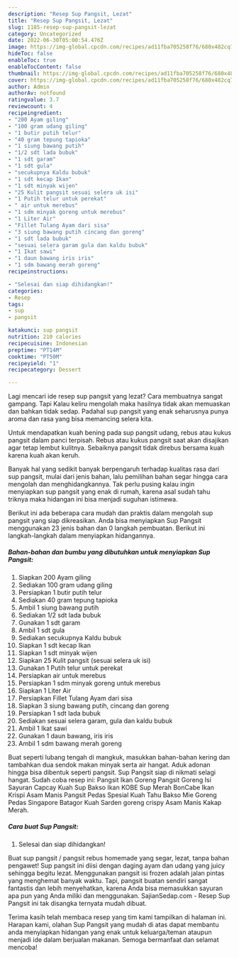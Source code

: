 ```yaml
---
description: "Resep Sup Pangsit, Lezat"
title: "Resep Sup Pangsit, Lezat"
slug: 1185-resep-sup-pangsit-lezat
category: Uncategorized
date: 2022-06-30T05:00:54.476Z
image: https://img-global.cpcdn.com/recipes/ad11fba705258f76/680x482cq70/sup-pangsit-foto-resep-utama.jpg
hideToc: false
enableToc: true
enableTocContent: false
thumbnail: https://img-global.cpcdn.com/recipes/ad11fba705258f76/680x482cq70/sup-pangsit-foto-resep-utama.jpg
cover: https://img-global.cpcdn.com/recipes/ad11fba705258f76/680x482cq70/sup-pangsit-foto-resep-utama.jpg
author: Admin
authorAv: notfound
ratingvalue: 3.7
reviewcount: 4
recipeingredient:
- "200 Ayam giling"
- "100 gram udang giling"
- "1 butir putih telur"
- "40 gram tepung tapioka"
- "1 siung bawang putih"
- "1/2 sdt lada bubuk"
- "1 sdt garam"
- "1 sdt gula"
- "secukupnya Kaldu bubuk"
- "1 sdt kecap Ikan"
- "1 sdt minyak wijen"
- "25 Kulit pangsit sesuai selera uk isi"
- "1 Putih telur untuk perekat"
- " air untuk merebus"
- "1 sdm minyak goreng untuk merebus"
- "1 Liter Air"
- "Fillet Tulang Ayam dari sisa"
- "3 siung bawang putih cincang dan goreng"
- "1 sdt lada bubuk"
- "sesuai selera garam gula dan kaldu bubuk"
- "1 Ikat sawi"
- "1 daun bawang iris iris"
- "1 sdm bawang merah goreng"
recipeinstructions:

- "Selesai dan siap dihidangkan!"
categories:
- Resep
tags:
- sup
- pangsit

katakunci: sup pangsit 
nutrition: 210 calories
recipecuisine: Indonesian
preptime: "PT14M"
cooktime: "PT50M"
recipeyield: "1"
recipecategory: Dessert

---
```



Lagi mencari ide resep sup pangsit yang lezat? Cara membuatnya sangat gampang. Tapi Kalau keliru mengolah maka hasilnya tidak akan memuaskan dan bahkan tidak sedap. Padahal sup pangsit yang enak seharusnya punya aroma dan rasa yang bisa memancing selera kita.


Untuk mendapatkan kuah bening pada sup pangsit udang, rebus atau kukus pangsit dalam panci terpisah. Rebus atau kukus pangsit saat akan disajikan agar tetap lembut kulitnya. Sebaiknya pangsit tidak direbus bersama kuah karena kuah akan keruh.

Banyak hal yang sedikit banyak berpengaruh terhadap kualitas rasa dari sup pangsit, mulai dari jenis bahan, lalu pemilihan bahan segar hingga cara mengolah dan menghidangkannya. Tak perlu pusing kalau ingin menyiapkan sup pangsit yang enak di rumah, karena asal sudah tahu triknya maka hidangan ini bisa menjadi suguhan istimewa.


Berikut ini ada beberapa cara mudah dan praktis dalam mengolah sup pangsit yang siap dikreasikan. Anda bisa menyiapkan Sup Pangsit menggunakan 23 jenis bahan dan 0 langkah pembuatan. Berikut ini langkah-langkah dalam menyiapkan hidangannya.

<!--inarticleads1-->

##### Bahan-bahan dan bumbu yang dibutuhkan untuk menyiapkan Sup Pangsit:

1. Siapkan 200 Ayam giling
1. Sediakan 100 gram udang giling
1. Persiapkan 1 butir putih telur
1. Sediakan 40 gram tepung tapioka
1. Ambil 1 siung bawang putih
1. Sediakan 1/2 sdt lada bubuk
1. Gunakan 1 sdt garam
1. Ambil 1 sdt gula
1. Sediakan secukupnya Kaldu bubuk
1. Siapkan 1 sdt kecap Ikan
1. Siapkan 1 sdt minyak wijen
1. Siapkan 25 Kulit pangsit (sesuai selera uk isi)
1. Gunakan 1 Putih telur untuk perekat
1. Persiapkan  air untuk merebus
1. Persiapkan 1 sdm minyak goreng untuk merebus
1. Siapkan 1 Liter Air
1. Persiapkan Fillet Tulang Ayam dari sisa
1. Siapkan 3 siung bawang putih, cincang dan goreng
1. Persiapkan 1 sdt lada bubuk
1. Sediakan sesuai selera garam, gula dan kaldu bubuk
1. Ambil 1 Ikat sawi
1. Gunakan 1 daun bawang, iris iris
1. Ambil 1 sdm bawang merah goreng


Buat seperti lubang tengah di mangkuk, masukkan bahan-bahan kering dan tambahkan dua sendok makan minyak serta air hangat. Aduk adonan hingga bisa dibentuk seperti pangsit. Sup Pangsit siap di nikmati selagi hangat. Sudah coba resep ini: Pangsit Ikan Goreng Pangsit Goreng Isi Sayuran Capcay Kuah Sup Bakso Ikan KOBE Sup Merah BonCabe Ikan Krispi Asam Manis Pangsit Pedas Spesial Kuah Tahu Bakso Mie Goreng Pedas Singapore Batagor Kuah Sarden goreng crispy Asam Manis Kakap Merah. 

<!--inarticleads2-->

##### Cara buat Sup Pangsit:


1. Selesai dan siap dihidangkan!

Buat sup pangsit / pangsit rebus homemade yang segar, lezat, tanpa bahan pengawet! Sup pangsit ini diisi dengan daging ayam dan udang yang juicy sehingga begitu lezat. Menggunakan pangsit isi frozen adalah jalan pintas yang menghemat banyak waktu. Tapi, pangsit buatan sendiri sangat fantastis dan lebih menyehatkan, karena Anda bisa memasukkan sayuran apa pun yang Anda miliki dan menggunakan. SajianSedap.com - Resep Sup Pangsit ini tak disangka ternyata mudah dibuat. 

Terima kasih telah membaca resep yang tim kami tampilkan di halaman ini. Harapan kami, olahan Sup Pangsit yang mudah di atas dapat membantu anda menyiapkan hidangan yang enak untuk keluarga/teman ataupun menjadi ide dalam berjualan makanan. Semoga bermanfaat dan selamat mencoba!
